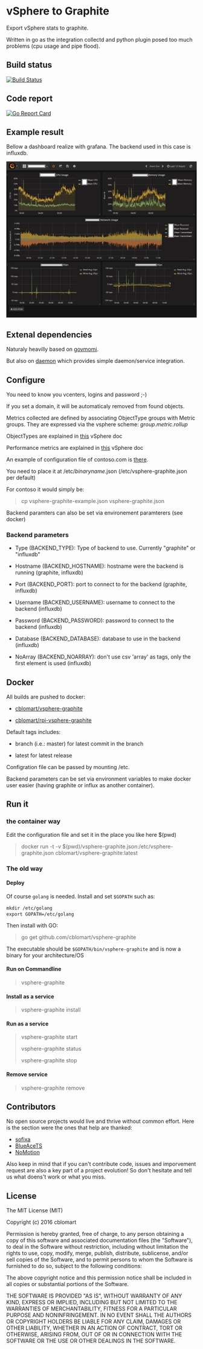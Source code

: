 # vSphere to Graphite

Export vSphere stats to graphite.

Written in go as the integration collectd and python plugin posed too much problems (cpu usage and pipe flood).

## Build status

[![Build Status](https://travis-ci.org/cblomart/vsphere-graphite.svg?branch=master)](https://travis-ci.org/cblomart/vsphere-graphite)

## Code report

[![Go Report Card](https://goreportcard.com/badge/github.com/cblomart/vsphere-graphite)](https://goreportcard.com/report/github.com/cblomart/vsphere-graphite)

## Example result

Bellow a dashboard realize with grafana.
The backend used in this case is influxdb.

![Example Dashboard](vsphere-graphite-influxdb-grafana-dashboard.png)

## Extenal dependencies

Naturaly heavilly based on [govmomi](https://github.com/vmware/govmomi).

But also on [daemon](github.com/takama/daemon) which provides simple daemon/service integration.

## Configure

You need to know you vcenters, logins and password ;-)

If you set a domain, it will be automaticaly removed from found objects.

Metrics collected are defined by associating ObjectType groups with Metric groups.
They are expressed via the vsphere scheme: *group*.*metric*.*rollup*

ObjectTypes are explained in [this](https://code.vmware.com/web/dp/explorer-apis?id=196) vSphere doc

Performance metrics are explained in [this](https://docs.vmware.com/en/VMware-vSphere/6.5/com.vmware.vsphere.monitoring.doc/GUID-E95BD7F2-72CF-4A1B-93DA-E4ABE20DD1CC.html) vSphere doc

An example of configuration file of contoso.com is [there](./vsphere-graphite-example.json).

You need to place it at /etc/*binaryname*.json (/etc/vsphere-graphite.json per default)

For contoso it would simply be:

  > cp vsphere-graphite-example.json vsphere-graphite.json

Backend paramters can also be set via environement paramterers (see docker)

### Backend parameters

- Type (BACKEND_TYPE): Type of backend to use. Currently "graphite" or "influxdb"

- Hostname (BACKEND_HOSTNAME): hostname were the backend is running (graphite, influxdb)

- Port (BACKEND_PORT): port to connect to for the backend (graphite, influxdb)

- Username (BACKEND_USERNAME): username to connect to the backend (influxdb)

- Password (BACKEND_PASSWORD): password to connect to the backend (influxdb)

- Database (BACKEND_DATABASE): database to use in the backend (influxdb)

- NoArray (BACKEND_NOARRAY): don't use csv 'array' as tags, only the first element is used (influxdb)

## Docker

All builds are pushed to docker:

- [cblomart/vsphere-graphite](https://hub.docker.com/r/cblomart/vsphere-graphite/)

- [cblomart/rpi-vsphere-graphite](https://hub.docker.com/r/cblomart/rpi-vsphere-graphite/)

Default tags includes:

- branch (i.e.: master) for latest commit in the branch

- latest for latest release

Configration file can be passed by mounting /etc.

Backend parameters can be set via environment variables to make docker user easier (having graphite or influx as another container).

## Run it

### the container way

Edit the configuration file and set it in the place you like here $(pwd)

  > docker run -t -v $(pwd)/vsphere-graphite.json:/etc/vsphere-graphite.json cblomart/vsphere-graphite:latest

### The old way

#### Deploy

Of course `golang` is needed. Install and set `$GOPATH` such as:
```
mkdir /etc/golang
export GOPATH=/etc/golang
```

Then install with GO:

  > go get github.com/cblomart/vsphere-graphite

The executable should be `$GOPATH/bin/vsphere-graphite` and is now a binary for your architecture/OS

#### Run on Commandline

  > vsphere-graphite

#### Install as a service

  > vsphere-graphite install

#### Run as a service

  > vsphere-graphite start
  >
  > vsphere-graphite status
  >
  > vsphere-graphite stop

#### Remove service

  > vsphere-graphite remove
  
## Contributors

No open source projects would live and thrive without common effort. Here is the section were the ones that help are thanked:

- [sofixa](https://github.com/sofixa)
- [BlueAceTS](https://github.com/BlueAceTS)
- [NoMotion](https://github.com/NoMotion)

Also keep in mind that if you can't contribute code, issues and imporvement request are also a key part of a project evolution!
So don't hesitate and tell us what doens't work or what you miss.

## License

The MIT License (MIT)

Copyright (c) 2016 cblomart

Permission is hereby granted, free of charge, to any person obtaining a copy of this software and associated documentation files (the "Software"), to deal in the Software without restriction, including without limitation the rights to use, copy, modify, merge, publish, distribute, sublicense, and/or sell copies of the Software, and to permit persons to whom the Software is furnished to do so, subject to the following conditions:

The above copyright notice and this permission notice shall be included in all copies or substantial portions of the Software.

THE SOFTWARE IS PROVIDED "AS IS", WITHOUT WARRANTY OF ANY KIND, EXPRESS OR IMPLIED, INCLUDING BUT NOT LIMITED TO THE WARRANTIES OF MERCHANTABILITY, FITNESS FOR A PARTICULAR PURPOSE AND NONINFRINGEMENT. IN NO EVENT SHALL THE AUTHORS OR COPYRIGHT HOLDERS BE LIABLE FOR ANY CLAIM, DAMAGES OR OTHER LIABILITY, WHETHER IN AN ACTION OF CONTRACT, TORT OR OTHERWISE, ARISING FROM, OUT OF OR IN CONNECTION WITH THE SOFTWARE OR THE USE OR OTHER DEALINGS IN THE SOFTWARE.
